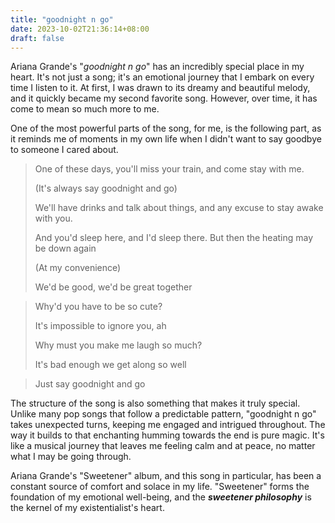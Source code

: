 ```yaml
---
title: "goodnight n go"
date: 2023-10-02T21:36:14+08:00
draft: false
---
```


Ariana Grande's "*goodnight n go*" has an incredibly special place in my heart. It's not just a song; it's an emotional journey that I embark on every time I listen to it. At first, I was drawn to its dreamy and beautiful melody, and it quickly became my second favorite song. However, over time, it has come to mean so much more to me.

One of the most powerful parts of the song, for me, is the following part, as it reminds me of moments in my own life when I didn't want to say goodbye to someone I cared about. 

> One of these days, you'll miss your train, and come stay with me.
>
> (It's always say goodnight and go)
>
> We'll have drinks and talk about things, and any excuse to stay awake with you.
>
> And you'd sleep here, and I'd sleep there. But then the heating may be down again
>
> (At my convenience)
>
> We'd be good, we'd be great together

> Why'd you have to be so cute?
>
> It's impossible to ignore you, ah
>
> Why must you make me laugh so much?
>
> It's bad enough we get along so well

> Just say goodnight and go

The structure of the song is also something that makes it truly special. Unlike many pop songs that follow a predictable pattern, "goodnight n go" takes unexpected turns, keeping me engaged and intrigued throughout. The way it builds to that enchanting humming towards the end is pure magic. It's like a musical journey that leaves me feeling calm and at peace, no matter what I may be going through.

Ariana Grande's "Sweetener" album, and this song in particular, has been a constant source of comfort and solace in my life. "Sweetener" forms the foundation of my emotional well-being, and the ***sweetener philosophy*** is the kernel of my existentialist's heart.
